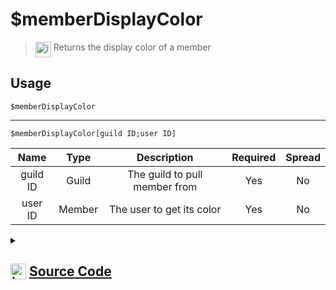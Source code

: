# $memberDisplayColor
> <img align="top" src="https://upload.wikimedia.org/wikipedia/commons/thumb/e/e4/Infobox_info_icon.svg/160px-Infobox_info_icon.svg.png?20150409153300" alt="image" width="25" height="auto"> Returns the display color of a member
## Usage
```
$memberDisplayColor
```
---
```
$memberDisplayColor[guild ID;user ID]
```
| Name | Type | Description | Required | Spread
| :---: | :---: | :---: | :---: | :---: |
guild ID | Guild | The guild to pull member from | Yes | No
user ID | Member | The user to get its color | Yes | No
<details>
<summary>
    
## <img align="top" src="https://cdn4.iconfinder.com/data/icons/iconsimple-logotypes/512/github-512.png" alt="image" width="25" height="auto">  [Source Code](https://github.com/tryforge/ForgeScript-V2/blob/main/src/native/memberDisplayColor.ts)
    
</summary>
    
```ts
import { ArgType, NativeFunction, Return } from "../structures"

export default new NativeFunction({
    name: "$memberDisplayColor",
    version: "1.0.0",
    description: "Returns the display color of a member",
    unwrap: true,
    brackets: false,
    args: [
        {
            name: "guild ID",
            description: "The guild to pull member from",
            rest: false,
            type: ArgType.Guild,
            required: true,
        },
        {
            name: "user ID",
            pointer: 0,
            description: "The user to get its color",
            rest: false,
            type: ArgType.Member,
            required: true,
        },
    ],
    execute(ctx, [guild, member]) {
        member ??= ctx.member!
        return Return.success(member?.displayHexColor)
    },
})

```
    
</details>
